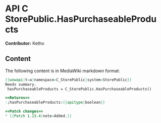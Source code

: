 # API C StorePublic.HasPurchaseableProducts

**Contributor:** Ketho

## Content

The following content is in MediaWiki markdown format:

```mediawiki
{{wowapi|t=a|namespace=C_StorePublic|system=StorePublic}}
Needs summary.
 hasPurchaseableProducts = C_StorePublic.HasPurchaseableProducts()

==Returns==
:;hasPurchaseableProducts:{{apitype|boolean}}

==Patch changes==
* {{Patch 1.13.4|note=Added.}}
```